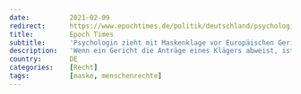 ```yaml
---
date:          2021-02-09
redirect:      https://www.epochtimes.de/politik/deutschland/psychologin-zieht-mit-maskenklage-vor-europaeischen-gerichtshof-fuer-menschenrechte-a3443065.html
title:         Epoch Times
subtitle:      'Psychologin zieht mit Maskenklage vor Europäischen Gerichtshof für Menschenrechte'
description:   'Wenn ein Gericht die Anträge eines Klägers abweist, ist der Kläger normalerweise der Verlierer. Für die Psychologin Daniela Prousa stellt die Niederlage vor dem Bundesverfassungsgericht jedoch eine Motivation dar. Im Grunde genommen hätten die Richter ihr sogar einen Gefallen getan, erklärte sie gegenüber Epoch Times.'
country:       DE
categories:    [Recht]
tags:          [maske, menschenrechte]
---
```

